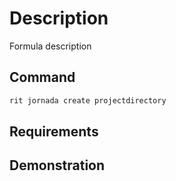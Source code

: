 # Description

Formula description

## Command

```bash
rit jornada create projectdirectory
```

## Requirements

## Demonstration
